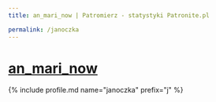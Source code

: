 ```yaml
---
title: an_mari_now | Patromierz - statystyki Patronite.pl

permalink: /janoczka
---
```


# [an_mari_now](https://patronite.pl/janoczka)

{% include profile.md name="janoczka" prefix="j" %}

